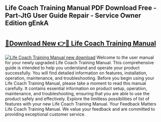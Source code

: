 ## Life Coach Training Manual PDF Download Free - Part-JtG User Guide Repair - Service Owner Edition gEnkA

# <h2><a href="http://bc11319.oget.top/?id=Life+Coach+Training+Manual">🔗Download New 👉🔴 Life Coach Training Manual</a></h2>

[![Life Coach Training Manual new download](https://i.imgur.com/5g1atiW.png)](http://bc11319.oget.top/?id=Life+Coach+Training+Manual)
Welcome to the user manual for your newly upgraded Life Coach Training Manual. This comprehensive guide is intended to help you understand and operate your product successfully. You will find detailed information on features, installation, operation, maintenance, and troubleshooting. Before you begin using your Life Coach Training Manual, please take a moment to read this manual carefully. It contains essential information on product setup, operation, maintenance, and troubleshooting, ensuring that you are able to use the product safely and effectively. Explore the limitless possibilities of list of features with your new Life Coach Training Manual. Your Feedback Matters Life Coach Training Manual. We value your feedback and are committed to providing exceptional customer service.
